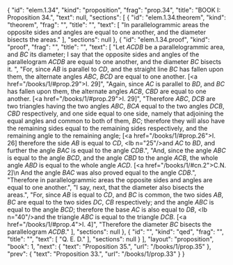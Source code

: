 {
  "id": "elem.1.34",
  "kind": "proposition",
  "frag": "prop.34",
  "title": "BOOK I: Proposition 34.",
  "text": null,
  "sections": [
    {
      "id": "elem.1.34.theorem",
      "kind": "theorem",
      "frag": "",
      "title": "",
      "text": [
        "In parallelogrammic areas the opposite sides and angles are equal to one another, and the diameter bisects the areas."
      ],
      "sections": null
    },
    {
      "id": "elem.1.34.proof",
      "kind": "proof",
      "frag": "",
      "title": "",
      "text": [
        "Let <var>ACDB</var> be a parallelogrammic area, and <var>BC</var> its diameter; I say that the opposite sides and angles of the parallelogram <var>ACDB</var> are equal to one another, and the diameter <var>BC</var> bisects it. ",
        "For, since <var>AB</var> is parallel to <var>CD</var>, and the straight line <var>BC</var> has fallen  upon them, the alternate angles <var>ABC</var>, <var>BCD</var> are equal to one another. [<a href=\"/books/1/#prop.29\">I. 29</a>]",
        "Again, since <var>AC</var> is parallel to <var>BD</var>, and <var>BC</var> has fallen upon them, the alternate angles <var>ACB</var>, <var>CBD</var> are equal to one another. [<a href=\"/books/1/#prop.29\">I. 29</a>]",
        "Therefore <var>ABC</var>, <var>DCB</var> are two triangles having the two angles <var>ABC</var>, <var>BCA</var> equal to the two angles <var>DCB</var>, <var>CBD</var> respectively, and one side equal to one side, namely that adjoining the equal angles and common to both of them, <var>BC</var>; therefore they will also have the remaining sides equal to the remaining sides respectively, and the remaining angle to the remaining angle; [<a href=\"/books/1/#prop.26\">I. 26</a>] therefore the side <var>AB</var> is equal to <var>CD</var>, <lb n=\"25\"/>and <var>AC</var> to <var>BD</var>, and further the angle <var>BAC</var> is equal to the angle <var>CDB</var>.",
        "And, since the angle <var>ABC</var> is equal to the angle <var>BCD</var>, and the angle <var>CBD</var> to the angle <var>ACB</var>, the whole angle <var>ABD</var> is equal to the whole angle <var>ACD</var>. [<a href=\"/books/1/#cn.2\">C.N. 2</a>]\n        And the angle <var>BAC</var> was also proved equal to the angle <var>CDB</var>.",
        "Therefore in parallelogrammic areas the opposite sides and angles are equal to one another.",
        "I say, next, that the diameter also bisects the areas.",
        "For, since <var>AB</var> is equal to <var>CD</var>, and <var>BC</var> is common, the two sides <var>AB</var>, <var>BC</var> are equal to the two sides <var>DC</var>, <var>CB</var> respectively; and the angle <var>ABC</var> is equal to the angle <var>BCD</var>; therefore the base <var>AC</var> is also equal to <var>DB</var>, <lb n=\"40\"/>and the triangle <var>ABC</var> is equal to the triangle <var>DCB</var>. [<a href=\"/books/1/#prop.4\">I. 4</a>]",
        "Therefore the diameter <var>BC</var> bisects the parallelogram <var>ACDB</var>."
      ],
      "sections": null
    },
    {
      "id": "",
      "kind": "qed",
      "frag": "",
      "title": "",
      "text": [
        "Q. E. D."
      ],
      "sections": null
    }
  ],
  "layout": "proposition",
  "book": 1,
  "next": {
    "text": "Proposition 35.",
    "url": "/books/1/prop.35"
  },
  "prev": {
    "text": "Proposition 33.",
    "url": "/books/1/prop.33"
  }
}

